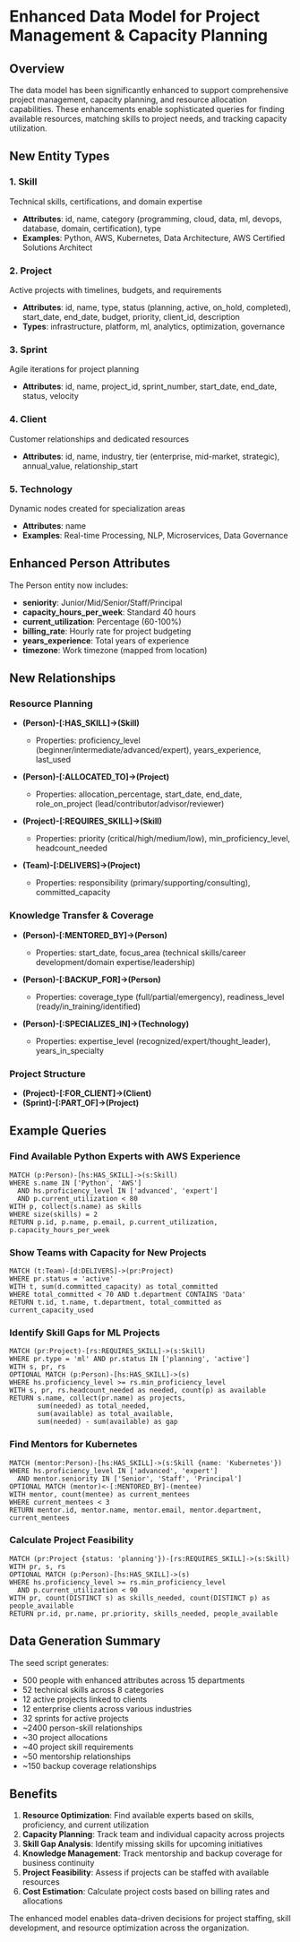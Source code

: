# Enhanced Data Model for Project Management & Capacity Planning

## Overview

The data model has been significantly enhanced to support comprehensive project management, capacity planning, and resource allocation capabilities. These enhancements enable sophisticated queries for finding available resources, matching skills to project needs, and tracking capacity utilization.

## New Entity Types

### 1. **Skill**
Technical skills, certifications, and domain expertise
- **Attributes**: id, name, category (programming, cloud, data, ml, devops, database, domain, certification), type
- **Examples**: Python, AWS, Kubernetes, Data Architecture, AWS Certified Solutions Architect

### 2. **Project**
Active projects with timelines, budgets, and requirements
- **Attributes**: id, name, type, status (planning, active, on_hold, completed), start_date, end_date, budget, priority, client_id, description
- **Types**: infrastructure, platform, ml, analytics, optimization, governance

### 3. **Sprint**
Agile iterations for project planning
- **Attributes**: id, name, project_id, sprint_number, start_date, end_date, status, velocity

### 4. **Client**
Customer relationships and dedicated resources
- **Attributes**: id, name, industry, tier (enterprise, mid-market, strategic), annual_value, relationship_start

### 5. **Technology**
Dynamic nodes created for specialization areas
- **Attributes**: name
- **Examples**: Real-time Processing, NLP, Microservices, Data Governance

## Enhanced Person Attributes

The Person entity now includes:
- **seniority**: Junior/Mid/Senior/Staff/Principal
- **capacity_hours_per_week**: Standard 40 hours
- **current_utilization**: Percentage (60-100%)
- **billing_rate**: Hourly rate for project budgeting
- **years_experience**: Total years of experience
- **timezone**: Work timezone (mapped from location)

## New Relationships

### Resource Planning
- **(Person)-[:HAS_SKILL]->(Skill)**
  - Properties: proficiency_level (beginner/intermediate/advanced/expert), years_experience, last_used
  
- **(Person)-[:ALLOCATED_TO]->(Project)**
  - Properties: allocation_percentage, start_date, end_date, role_on_project (lead/contributor/advisor/reviewer)

- **(Project)-[:REQUIRES_SKILL]->(Skill)**
  - Properties: priority (critical/high/medium/low), min_proficiency_level, headcount_needed

- **(Team)-[:DELIVERS]->(Project)**
  - Properties: responsibility (primary/supporting/consulting), committed_capacity

### Knowledge Transfer & Coverage
- **(Person)-[:MENTORED_BY]->(Person)**
  - Properties: start_date, focus_area (technical skills/career development/domain expertise/leadership)

- **(Person)-[:BACKUP_FOR]->(Person)**
  - Properties: coverage_type (full/partial/emergency), readiness_level (ready/in_training/identified)

- **(Person)-[:SPECIALIZES_IN]->(Technology)**
  - Properties: expertise_level (recognized/expert/thought_leader), years_in_specialty

### Project Structure
- **(Project)-[:FOR_CLIENT]->(Client)**
- **(Sprint)-[:PART_OF]->(Project)**

## Example Queries

### Find Available Python Experts with AWS Experience
```cypher
MATCH (p:Person)-[hs:HAS_SKILL]->(s:Skill) 
WHERE s.name IN ['Python', 'AWS'] 
  AND hs.proficiency_level IN ['advanced', 'expert'] 
  AND p.current_utilization < 80 
WITH p, collect(s.name) as skills 
WHERE size(skills) = 2 
RETURN p.id, p.name, p.email, p.current_utilization, p.capacity_hours_per_week
```

### Show Teams with Capacity for New Projects
```cypher
MATCH (t:Team)-[d:DELIVERS]->(pr:Project) 
WHERE pr.status = 'active' 
WITH t, sum(d.committed_capacity) as total_committed 
WHERE total_committed < 70 AND t.department CONTAINS 'Data' 
RETURN t.id, t.name, t.department, total_committed as current_capacity_used
```

### Identify Skill Gaps for ML Projects
```cypher
MATCH (pr:Project)-[rs:REQUIRES_SKILL]->(s:Skill) 
WHERE pr.type = 'ml' AND pr.status IN ['planning', 'active'] 
WITH s, pr, rs 
OPTIONAL MATCH (p:Person)-[hs:HAS_SKILL]->(s) 
WHERE hs.proficiency_level >= rs.min_proficiency_level 
WITH s, pr, rs.headcount_needed as needed, count(p) as available 
RETURN s.name, collect(pr.name) as projects, 
       sum(needed) as total_needed, 
       sum(available) as total_available, 
       sum(needed) - sum(available) as gap
```

### Find Mentors for Kubernetes
```cypher
MATCH (mentor:Person)-[hs:HAS_SKILL]->(s:Skill {name: 'Kubernetes'}) 
WHERE hs.proficiency_level IN ['advanced', 'expert'] 
  AND mentor.seniority IN ['Senior', 'Staff', 'Principal'] 
OPTIONAL MATCH (mentor)<-[:MENTORED_BY]-(mentee) 
WITH mentor, count(mentee) as current_mentees 
WHERE current_mentees < 3 
RETURN mentor.id, mentor.name, mentor.email, mentor.department, current_mentees
```

### Calculate Project Feasibility
```cypher
MATCH (pr:Project {status: 'planning'})-[rs:REQUIRES_SKILL]->(s:Skill) 
WITH pr, s, rs 
OPTIONAL MATCH (p:Person)-[hs:HAS_SKILL]->(s) 
WHERE hs.proficiency_level >= rs.min_proficiency_level 
  AND p.current_utilization < 90 
WITH pr, count(DISTINCT s) as skills_needed, count(DISTINCT p) as people_available 
RETURN pr.id, pr.name, pr.priority, skills_needed, people_available
```

## Data Generation Summary

The seed script generates:
- 500 people with enhanced attributes across 15 departments
- 52 technical skills across 8 categories
- 12 active projects linked to clients
- 12 enterprise clients across various industries  
- 32 sprints for active projects
- ~2400 person-skill relationships
- ~30 project allocations
- ~40 project skill requirements
- ~50 mentorship relationships
- ~150 backup coverage relationships

## Benefits

1. **Resource Optimization**: Find available experts based on skills, proficiency, and current utilization
2. **Capacity Planning**: Track team and individual capacity across projects
3. **Skill Gap Analysis**: Identify missing skills for upcoming initiatives
4. **Knowledge Management**: Track mentorship and backup coverage for business continuity
5. **Project Feasibility**: Assess if projects can be staffed with available resources
6. **Cost Estimation**: Calculate project costs based on billing rates and allocations

The enhanced model enables data-driven decisions for project staffing, skill development, and resource optimization across the organization.